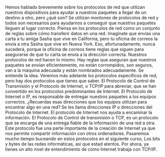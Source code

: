 Hemos hablado brevemente sobre los
protocolos de red que utilizan nuestros dispositivos para ayudar a nuestros paquetes a llegar de un destino a otro, pero ¿qué son? Se utilizan montones de protocolos de red y todos son necesarios para ayudarnos a conseguir
que nuestros paquetes lleguen al lugar correcto. Piensa en los protocolos de red como un conjunto
de reglas sobre cómo transferir datos en una red. Imagínate que envías una carta a
tu amiga Sasha que vive en California, pero tu oficina de correos la envía
a otra Sasha que vive en Nueva York. Eso, afortunadamente, nunca sucederá, porque la oficina de correos
tiene reglas que siguen para asegurarse de que tu
carta se envía a la dirección correcta. Nuestros protocolos de red hacen lo mismo. Hay reglas que aseguran que
nuestros paquetes se envían eficientemente, no están corrompidos, son seguros, van a la máquina adecuada y
están nombrados adecuadamente. Se entiende la idea. Veremos más
adelante los protocolos específicos de red, pero hay dos protocolos que tienes que saber. El Protocolo de Control de
Transmisión y el Protocolo de Internet, o TCP/IP para abreviar, que se han convertido en los
protocolos predominantes de Internet. El Protocolo de Internet o IP, es responsable de entregar
nuestros paquetes a los equipos correctos. ¿Recuerdas esas direcciones que los
equipos utilizan para encontrar algo en una red? Se les llama direcciones IP o
direcciones del Protocolo de Internet. El protocolo de Internet nos
ayuda a encaminar la información. El Protocolo de Control de transmisión o TCP, es un protocolo que se encarga de una
entrega fiable de la información de una red a otra. Este protocolo fue una parte importante de la creación de Internet ya que nos permite
compartir información con otros ordenadores. Pasaremos mucho tiempo buceando
en estos protocolos en el siguiente curso, Los bits y bytes de las redes
informáticas, así que estad atentos. Por ahora, ya tienes un alto nivel de
entendimiento de cómo Internet trabaja con TCP/IP.